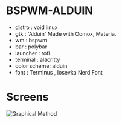 # BSPWM-ALDUIN
* distro : void linux </br>
* gtk : 'Alduin' Made with Oomox, Materia. </br>
* wm : bspwm
* bar : polybar 
* launcher : rofi 
* terminal : alacritty </br>
* color scheme: alduin </br>
* font : Terminus , Iosevka Nerd Font </br>

# Screens
![Graphical Method](https://raw.githubusercontent.com/nopan-studio/bspwm-alduin/main/screens/unixporn.png)

